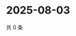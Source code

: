# 2025-08-03

共 0 条

<!-- BEGIN ZHIHUQUESTIONS -->
<!-- 最后更新时间 Sun Aug 03 2025 23:11:47 GMT+0800 (China Standard Time) -->

<!-- END ZHIHUQUESTIONS -->
